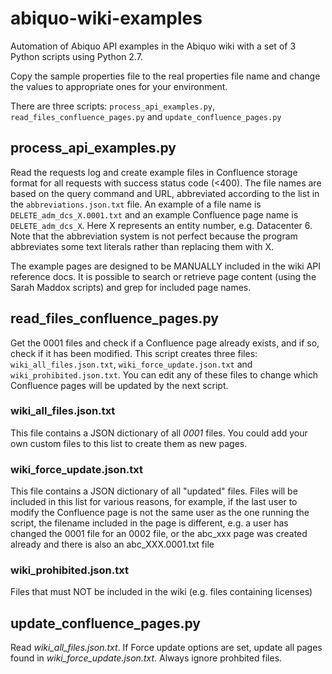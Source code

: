 # abiquo-wiki-examples

Automation of Abiquo API examples in the Abiquo wiki with a set of 3 Python scripts using Python 2.7.

Copy the sample properties file to the real properties file name and change the values to appropriate ones for your environment.

There are three scripts: `process_api_examples.py`, `read_files_confluence_pages.py` and `update_confluence_pages.py`

## process_api_examples.py
Read the requests log and create example files in Confluence storage format for all requests with success status code (<400). The file names are based on the query command and URL, abbreviated according to the list in the `abbreviations.json.txt` file. An example of a file name is `DELETE_adm_dcs_X.0001.txt` and an example Confluence page name is `DELETE_adm_dcs_X`. Here X represents an entity number, e.g. Datacenter 6. Note that the abbreviation system is not perfect because the program abbreviates some text literals rather than replacing them with X. 

The example pages are designed to be MANUALLY included in the wiki API reference docs. It is possible to search or retrieve page content (using the Sarah Maddox scripts) and grep for included page names.

## read_files_confluence_pages.py
Get the 0001 files and check if a Confluence page already exists, and if so, check if it has been modified. This script creates three files: `wiki_all_files.json.txt`, `wiki_force_update.json.txt` and `wiki_prohibited.json.txt`. You can edit any of these files to change which Confluence pages will be updated by the next script.

### wiki_all_files.json.txt
This file contains a JSON dictionary of all *0001* files. You could add your own custom files to this list to create them as new pages.

### wiki_force_update.json.txt 
This file contains a JSON dictionary of all "updated" files. Files will be included in this list for various reasons, for example, if the last user to modify the Confluence page is not the same user as the one running the script, the filename included in the page is different, e.g. a user has changed the 0001 file for an 0002 file, or the abc_xxx page was created already and there is also an abc_XXX.0001.txt file

### wiki_prohibited.json.txt
Files that must NOT be included in the wiki (e.g. files containing licenses)

## update_confluence_pages.py
Read *wiki_all_files.json.txt*. If Force update options are set, update all pages found in *wiki_force_update.json.txt*. Always ignore prohbited files.  
